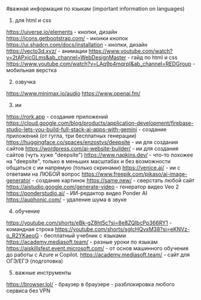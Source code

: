 #важная информация по языкам (important information on languages)


1. для html и css

https://uiverse.io/elements - кнопки, дизайн
https://icons.getbootstrap.com/ - иконки кнопок
https://ui.shadcn.com/docs/installation - кнопки, дизайн
https://vecto3d.xyz/ - анимации 
https://www.youtube.com/watch?v=2tAPxjcGLms&ab_channel=WebDesignMaster - гайд по html и css
https://www.youtube.com/watch?v=LAq9p4mqrpI&ab_channel=REDGroup - мобильная верстка 


2. озвучка 

https://www.minimax.io/audio
https://www.openai.fm/


3. ии

https://rork.app - создание приложений
https://cloud.google.com/blog/products/application-development/firebase-studio-lets-you-build-full-stack-ai-apps-with-gemini - создание приложений (от гугла, три бесплатных генерации)
https://huggingface.co/spaces/enzostvs/deepsite - ии для создания сайтов
https://wordpress.com/ai-website-builder/ - ии для создания сайтов (чуть хуже "deepsite")
https://www.napkins.dev/ - что-то похожее на "deepsite", только в меньших масштабах и без возможности общаться с ии напрямую (только скринами)
https://venice.ai/ - ии с ответами на ЛЮБОЙ вопрос
https://www.freepik.com/pikaso/ai-image-generator - создание картинок
https://same.new/ - сверстать любой сайт
https://aistudio.google.com/generate-video - генератор видео Veo 2
https://ponderstudio.ai/ - ИИ-редактор видео Ponder AI
https://auphonic.com/ - удаление шума в звуке


4. обучение

https://youtube.com/shorts/eBk-gZ8ht5c?si=8e8ZQIbcPp366RY1 - командная строка
https://youtube.com/shorts/sgIcHQvxM38?si=eKNVz-o_R2YKaeoG - бесплатный учебник с языками
https://academy.mediasoft.team/ - разные уроки по языкам
https://aiskillsfest.event.microsoft.com/ - от основ машинного обучения до работы с Azure и Copilot.
https://academy.mediasoft.team/ - сайт для ОГЭ/ЕГЭ (подготовка) 


5. важные инструменты

https://browser.lol/ - браузер в браузере - разблокировка любого сервиса без VPN











